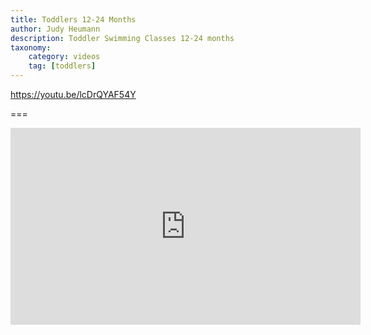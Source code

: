 ```yaml
---
title: Toddlers 12-24 Months
author: Judy Heumann
description: Toddler Swimming Classes 12-24 months
taxonomy:
    category: videos
    tag: [toddlers]
---
```


https://youtu.be/lcDrQYAF54Y

===

<iframe width="560" height="315" src="https://www.youtube.com/embed/lcDrQYAF54Y" frameborder="0" allowfullscreen></iframe>

